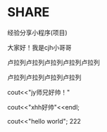 # SHARE
经验分享小程序(项目)

大家好！我是cjh小哥哥

卢拉列卢拉列卢拉列卢拉列卢拉列

卢拉列卢拉列卢拉列卢拉列

cout<<"jy师兄好帅！"

cout<<"xhh好帅"<<endl;

cout<<"hello world";
222

